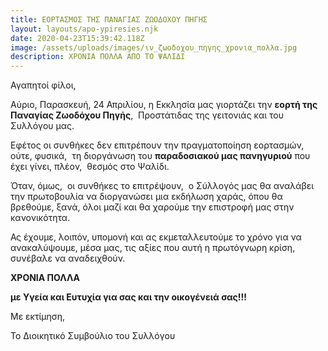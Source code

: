 ```yaml
---
title: ΕΟΡΤΑΣΜΟΣ ΤΗΣ ΠΑΝΑΓΙΑΣ ΖΩΟΔΟΧΟΥ ΠΗΓΗΣ
layout: layouts/apo-ypiresies.njk
date: 2020-04-23T15:39:42.118Z
image: /assets/uploads/images/ιν_ζωοδοχου_πηγης_χpονια_πολλα.jpg
description: ΧΡΟΝΙΑ ΠΟΛΛΑ ΑΠΟ ΤΟ ΨΑΛΙΔΙ
---
```

Αγαπητοί φίλοι,

Αύριο, Παρασκευή, 24 Απριλίου, η Εκκλησία μας γιορτάζει την **εορτή της Παναγίας Ζωοδόχου Πηγής**,  Προστάτιδας της γειτονιάς και του Συλλόγου μας.

Εφέτος οι συνθήκες δεν επιτρέπουν την πραγματοποίηση εορτασμών, ούτε, φυσικά,  τη διοργάνωση του **παραδοσιακού μας πανηγυριού** που έχει γίνει, πλέον,  θεσμός στο Ψαλίδι. 

Όταν, όμως,  οι συνθήκες το επιτρέψουν,  ο Σύλλογός μας θα αναλάβει την πρωτοβουλία να διοργανώσει μια εκδήλωση χαράς, όπου θα βρεθούμε, ξανά, όλοι μαζί και θα χαρούμε την επιστροφή μας στην κανονικότητα.



Ας έχουμε, λοιπόν, υπομονή και ας εκμεταλλευτούμε το χρόνο για να ανακαλύψουμε, μέσα μας, τις αξίες που αυτή η πρωτόγνωρη κρίση, συνέβαλε να αναδειχθούν.



**ΧΡΟΝΙΑ ΠΟΛΛΑ**  

**με Υγεία και Ευτυχία για σας και την οικογένειά σας!!!**



Με εκτίμηση,

Το Διοικητικό Συμβούλιο του Συλλόγου